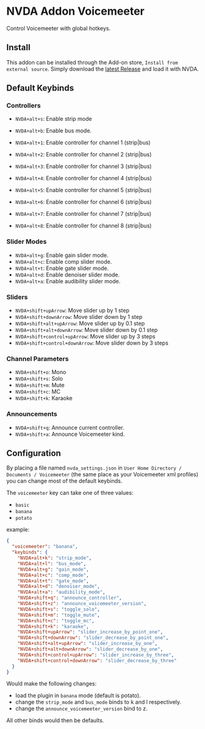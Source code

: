 # NVDA Addon Voicemeeter

Control Voicemeeter with global hotkeys.

## Install

This addon can be installed through the Add-on store, `Install from external source`. Simply download the [latest Release](https://github.com/onyx-and-iris/nvda-addon-voicemeeter/releases) and load it with NVDA.

## Default Keybinds

### Controllers

- `NVDA+alt+s`: Enable strip mode
- `NVDA+alt+b`: Enable bus mode.

- `NVDA+alt+1`: Enable controller for channel 1 (strip|bus)
- `NVDA+alt+2`: Enable controller for channel 2 (strip|bus)
- `NVDA+alt+3`: Enable controller for channel 3 (strip|bus)
- `NVDA+alt+4`: Enable controller for channel 4 (strip|bus)
- `NVDA+alt+5`: Enable controller for channel 5 (strip|bus)
- `NVDA+alt+6`: Enable controller for channel 6 (strip|bus)
- `NVDA+alt+7`: Enable controller for channel 7 (strip|bus)
- `NVDA+alt+8`: Enable controller for channel 8 (strip|bus)

### Slider Modes

- `NVDA+alt+g`: Enable gain slider mode.
- `NVDA+alt+c`: Enable comp slider mode.
- `NVDA+alt+t`: Enable gate slider mode.
- `NVDA+alt+d`: Enable denoiser slider mode.
- `NVDA+alt+a`: Enable audibility slider mode.

### Sliders

- `NVDA+shift+upArrow`: Move slider up by 1 step
- `NVDA+shift+downArrow`: Move slider down by 1 step
- `NVDA+shift+alt+upArrow`: Move slider up by 0.1 step
- `NVDA+shift+alt+downArrow`: Move slider down by 0.1 step
- `NVDA+shift+control+upArrow`: Move slider up by 3 steps
- `NVDA+shift+control+downArrow`: Move slider down by 3 steps

### Channel Parameters

- `NVDA+shift+o`: Mono
- `NVDA+shift+s`: Solo
- `NVDA+shift+m`: Mute
- `NVDA+shift+c`: MC
- `NVDA+shift+k`: Karaoke

### Announcements

- `NVDA+shift+q`: Announce current controller.
- `NVDA+shift+a`: Announce Voicemeeter kind.

## Configuration

By placing a file named `nvda_settings.json` in `User Home Directory / Documents / Voicemeeter` (the same place as your Voicemeeter xml profiles) you can change most of the default keybinds.

The `voicemeeter` key can take one of three values:

- `basic`
- `banana`
- `potato`

example:

```json
{
  "voicemeeter": "banana",
  "keybinds": {
    "NVDA+alt+k": "strip_mode",
    "NVDA+alt+l": "bus_mode",
    "NVDA+alt+g": "gain_mode",
    "NVDA+alt+c": "comp_mode",
    "NVDA+alt+t": "gate_mode",
    "NVDA+alt+d": "denoiser_mode",
    "NVDA+alt+a": "audibility_mode",
    "NVDA+shift+q": "announce_controller",
    "NVDA+shift+z": "announce_voicemeeter_version",
    "NVDA+shift+s": "toggle_solo",
    "NVDA+shift+m": "toggle_mute",
    "NVDA+shift+c": "toggle_mc",
    "NVDA+shift+k": "karaoke",
    "NVDA+shift+upArrow": "slider_increase_by_point_one",
    "NVDA+shift+downArrow": "slider_decrease_by_point_one",
    "NVDA+shift+alt+upArrow": "slider_increase_by_one",
    "NVDA+shift+alt+downArrow": "slider_decrease_by_one",
    "NVDA+shift+control+upArrow": "slider_increase_by_three",
    "NVDA+shift+control+downArrow": "slider_decrease_by_three"
  }
}
```

Would make the following changes:

- load the plugin in `banana` mode (default is potato).
- change the `strip_mode` and `bus_mode` binds to k and l respectively.
- change the `announce_voicemeeter_version` bind to z.

All other binds would then be defaults.
